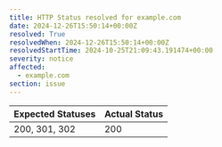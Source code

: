 ```yaml
---
title: HTTP Status resolved for example.com
date: 2024-12-26T15:50:14+00:00Z
resolved: True
resolvedWhen: 2024-12-26T15:50:14+00:00Z
resolvedStartTime: 2024-10-25T21:09:43.191474+00:00
severity: notice
affected:
  - example.com
section: issue
---
```


| Expected Statuses | Actual Status  |
|-------------------|----------------|
| 200, 301, 302 | 200 |
